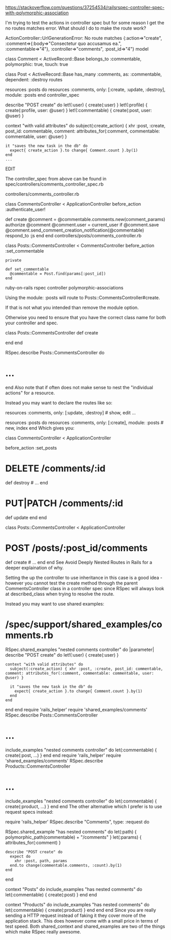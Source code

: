 https://stackoverflow.com/questions/37254534/railsrspec-controller-spec-with-polymorphic-association

I'm trying to test the actions in controller spec but for some reason I get the no routes matches error. What should I do to make the route work?

ActionController::UrlGenerationError:
   No route matches {:action=>"create", :comment=>{:body=>"Consectetur quo accusamus ea.", 
   :commentable=>"4"}, :controller=>"comments", :post_id=>"4"}
model

class Comment < ActiveRecord::Base
  belongs_to :commentable, polymorphic: true, touch: true 

class Post < ActiveRecord::Base
  has_many :comments, as: :commentable, dependent: :destroy
routes

resources :posts do
  resources :comments, only: [:create, :update, :destroy], module: :posts
end
controller_spec

describe "POST create" do
  let!(:user) { create(:user) }
  let!(:profile) { create(:profile, user: @user) }
  let!(:commentable) { create(:post, user: @user) }

  context "with valid attributes" do
    subject(:create_action) { xhr :post, :create, post_id: commentable, comment: attributes_for(:comment, commentable: commentable, user: @user) }

    it "saves the new task in the db" do
      expect{ create_action }.to change{ Comment.count }.by(1)
    end
    ...
EDIT

The controller_spec from above can be found in spec/controllers/comments_controller_spec.rb

controllers/comments_controller.rb

class CommentsController < ApplicationController
  before_action :authenticate_user!

  def create
    @comment = @commentable.comments.new(comment_params)
    authorize @comment
    @comment.user = current_user
    if @comment.save
      @comment.send_comment_creation_notification(@commentable)
      respond_to :js
    end
  end
controllers/posts/comments_controller.rb

  class Posts::CommentsController < CommentsController
    before_action :set_commentable

    private

    def set_commentable
      @commentable = Post.find(params[:post_id])
    end
ruby-on-rails rspec controller polymorphic-associations

Using the module: :posts will route to Posts::CommentsController#create.

If that is not what you intended than remove the module option. 

Otherwise you need to ensure that you have the correct class name for both your controller and spec.

class Posts::CommentsController
  def create

  end
end

RSpec.describe Posts::CommentsController do
  # ...
end
Also note that if often does not make sense to nest the "individual actions" for a resource.

Instead you may want to declare the routes like so:

resources :comments, only: [:update, :destroy] # show, edit ...

resources :posts do
  resources :comments, only: [:create], module: :posts # new, index
end
Which gives you:

class CommentsController < ApplicationController

  before_action :set_posts

  # DELETE /comments/:id
  def destroy
     # ...
  end

  # PUT|PATCH /comments/:id
  def update
  end
end 

class Posts::CommentsController < ApplicationController
  # POST /posts/:post_id/comments
  def create
     # ...
  end
end 
See Avoid Deeply Nested Routes in Rails for a deeper explaination of why.

Setting the up the controller to use inheritance in this case is a good idea - however you cannot test the create method through the parent CommentsController class in a controller spec since RSpec will always look at described_class when trying to resolve the route.

Instead you may want to use shared examples:

# /spec/support/shared_examples/comments.rb
RSpec.shared_examples "nested comments controller" do |parameter|
  describe "POST create" do
    let!(:user) { create(:user) }

    context "with valid attributes" do
      subject(:create_action) { xhr :post, :create, post_id: commentable, comment: attributes_for(:comment, commentable: commentable, user: @user) }

      it "saves the new task in the db" do
        expect{ create_action }.to change{ Comment.count }.by(1)
      end
    end
  end
end
require 'rails_helper'
require 'shared_examples/comments'
RSpec.describe Posts::CommentsController
  # ...
  include_examples "nested comments controller" do
    let(:commentable) { create(:post, ...) }
  end
end
require 'rails_helper'
require 'shared_examples/comments'
RSpec.describe Products::CommentsController
  # ...
  include_examples "nested comments controller" do
    let(:commentable) { create(:product, ...) }
  end
end
The other alternative which I prefer is to use request specs instead:

require 'rails_helper'
RSpec.describe "Comments", type: :request do

  RSpec.shared_example "has nested comments" do
    let(:path) { polymorphic_path(commentable) + "/comments" } 
    let(:params) { attributes_for(:comment) }

    describe "POST create" do
      expect do
        xhr :post, path, params
      end.to change(commentable.comments, :count).by(1)
    end
  end


  context "Posts" do
     include_examples "has nested comments" do
       let(:commentable) { create(:post) }
     end
  end

  context "Products" do
     include_examples "has nested comments" do
       let(:commentable) { create(:product) }
     end
  end
end
Since you are really sending a HTTP request instead of faking it they cover more of the application stack. This does however come with a small price in terms of test speed. Both shared_context and shared_examples are two of the things which make RSpec really awesome.


